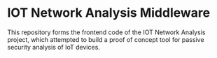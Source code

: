 # IOT Network Analysis Middleware

This repository forms the frontend code of the IOT Network Analysis project, which attempted to build a proof of concept tool for passive security analysis of IoT devices.